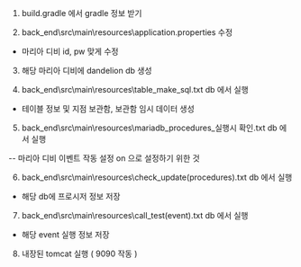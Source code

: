 1. build.gradle 에서 gradle 정보 받기

2. back_end\src\main\resources\application.properties 수정

- 마리아 디비 id, pw 맞게 수정

3. 해당 마리아 디비에 dandelion db 생성

4. back_end\src\main\resources\table_make_sql.txt db 에서 실행

- 테이블 정보 및 지점 보관함, 보관함 임시 데이터 생성

5. back_end\src\main\resources\mariadb_procedures_실행시 확인.txt db 에서 실행

-- 마리아 디비 이벤트 작동 설정 on 으로 설정하기 위한 것

6. back_end\src\main\resources\check_update(procedures).txt db 에서 실행

- 해당 db에 프로시저 정보 저장

7. back_end\src\main\resources\call_test(event).txt db 에서 실행

- 해당 event 실행 정보 저장

8. 내장된 tomcat 실행 ( 9090 작동 )
